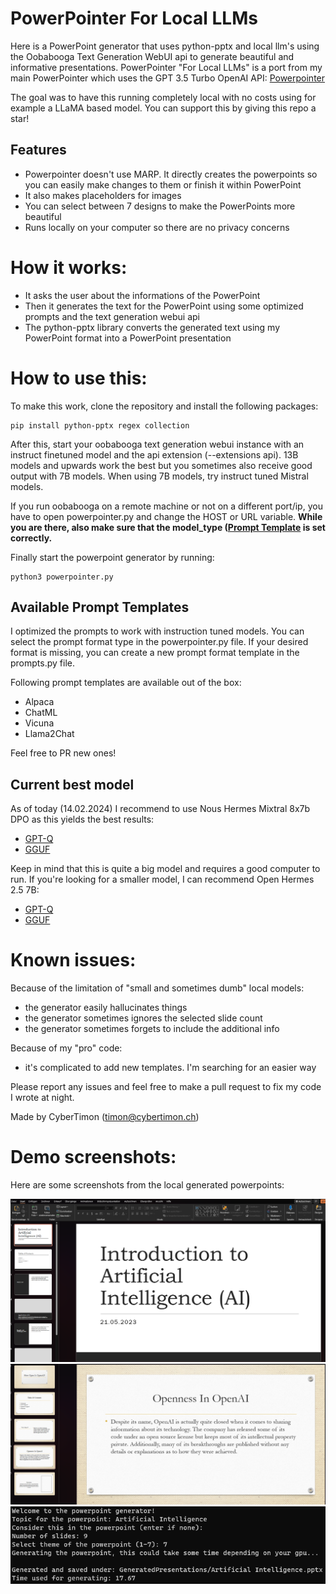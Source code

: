 # PowerPointer For Local LLMs
Here is a PowerPoint generator that uses python-pptx and local llm's using the Oobabooga Text Generation WebUI api to generate beautiful and informative presentations. 
PowerPointer "For Local LLMs" is a port from my main PowerPointer which uses the GPT 3.5 Turbo OpenAI API: [Powerpointer](https://github.com/CyberTimon/powerpointer) 

The goal was to have this running completely local with no costs using for example a LLaMA based model. 
You can support this by giving this repo a star!


## Features
 - Powerpointer doesn't use MARP. It directly creates the powerpoints so you can easily make changes to them or finish it within PowerPoint
 - It also makes placeholders for images
 - You can select between 7 designs to make the PowerPoints more beautiful
 - Runs locally on your computer so there are no privacy concerns

# How it works:
- It asks the user about the informations of the PowerPoint
- Then it generates the text for the PowerPoint using some optimized prompts and the text generation webui api
- The python-pptx library converts the generated text using my PowerPoint format into a PowerPoint presentation

# How to use this:
To make this work, clone the repository and install the following packages: 
```
pip install python-pptx regex collection
```
After this, start your oobabooga text generation webui instance with an instruct finetuned model and the api extension (--extensions api). 13B models and upwards work the best but you sometimes also receive good output with 7B models. When using 7B models, try instruct tuned Mistral models.

If you run oobabooga on a remote machine or not on a different port/ip, you have to open powerpointer.py and change the HOST or URL variable. **While you are there, also make sure that the model_type ([Prompt Template](#available-prompt-templates) is set correctly.**

Finally start the powerpoint generator by running:
```
python3 powerpointer.py 
```

## Available Prompt Templates
I optimized the prompts to work with instruction tuned models. You can select the prompt format type in the powerpointer.py file. If your desired format is missing, you can create a new prompt format template in the prompts.py file.

Following prompt templates are available out of the box:
 - Alpaca
 - ChatML
 - Vicuna
 - Llama2Chat

Feel free to PR new ones!

## Current best model
As of today (14.02.2024) I recommend to use Nous Hermes Mixtral 8x7b DPO as this yields the best results:
 - [GPT-Q](https://huggingface.co/TheBloke/Nous-Hermes-2-Mixtral-8x7B-DPO-GPTQ)
 - [GGUF](https://huggingface.co/TheBloke/Nous-Hermes-2-Mixtral-8x7B-DPO-GGUF)

Keep in mind that this is quite a big model and requires a good computer to run. If you're looking for a smaller model, I can recommend Open Hermes 2.5 7B:
 - [GPT-Q](https://huggingface.co/TheBloke/OpenHermes-2.5-Mistral-7B-GPTQ)
 - [GGUF](https://huggingface.co/TheBloke/OpenHermes-2.5-Mistral-7B-GGUF)

# Known issues:
Because of the limitation of "small and sometimes dumb" local models:
- the generator easily hallucinates things
- the generator sometimes ignores the selected slide count
- the generator sometimes forgets to include the additional info

Because of my "pro" code:
- it's complicated to add new templates. I'm searching for an easier way

Please report any issues and feel free to make a pull request to fix my code I wrote at night.

Made by CyberTimon (timon@cybertimon.ch)

# Demo screenshots:
Here are some screenshots from the local generated powerpoints:

![alt text](https://raw.githubusercontent.com/CyberTimon/Powerpointer-For-Local-LLMs/main/Examples/AI_sample.png)
![alt text](https://raw.githubusercontent.com/CyberTimon/Powerpointer-For-Local-LLMs/main/Examples/AI_sample2.png)
![alt text](https://raw.githubusercontent.com/CyberTimon/Powerpointer-For-Local-LLMs/main/Examples/Example_run.png)
